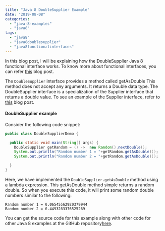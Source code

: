 ```yaml
---
title: "Java 8 DoubleSupplier Example"
date: "2019-08-08"
categories: 
  - "java-8-examples"
  - "java8"
tags: 
  - "java8"
  - "java8doublesupplier"
  - "java8functionalinterfaces"
---
```


In this blog post, I will be explaining how the DoubleSupplier Java 8 functional interface works. To know more about functional interfaces, you can refer [this](../java8-features/java-8-functional-interface.md) blog post.

The `DoubleSupplier` interface provides a method called getAsDouble This method does not accept any arguments. It returns a Double data type. The DoubleSupplier interface is a specialization of the Supplier interface that returns a double value. To see an example of the Supplier interface, refer to [this](java-8-supplier-interface-example.md) blog post.

#### DoubleSupplier example

Consider the following code snippet:

```java
public class DoubleSupplierDemo {

  public static void main(String[] args) {
    DoubleSupplier getRandom = () ->  new Random().nextDouble();
    System.out.println("Random number 1 = "+getRandom.getAsDouble());
    System.out.println("Random number 2 = "+getRandom.getAsDouble());

  }
}
```

Here, we have implemented the `DoubleSupplier.getAsDouble` method using a lambda expression. This getAsDouble method simple returns a random double. So when you execute this code, it will print some random double numbers similar to the following:

```
Random number 1 = 0.06545562920379944
Random number 2 = 0.4493283376525269
```

You can get the source code for this example along with other code for other Java 8 examples at the GitHub repository[here](https://github.com/reshmabidikar/Java8Demo).
